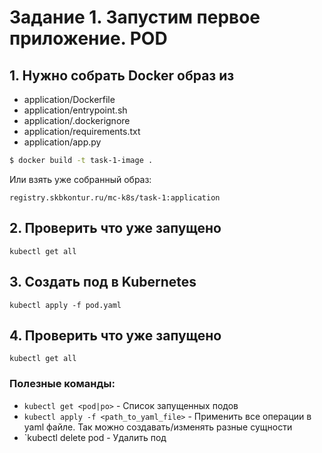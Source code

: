 # Задание 1. Запустим первое приложение. POD

## 1. Нужно собрать Docker образ из

 * application/Dockerfile
 * application/entrypoint.sh
 * application/.dockerignore
 * application/requirements.txt
 * application/app.py


```bash
$ docker build -t task-1-image .
```

Или взять уже собранный образ:

`registry.skbkontur.ru/mc-k8s/task-1:application`

## 2. Проверить что уже запущено
`kubectl get all`

## 3. Создать под в Kubernetes

`kubectl apply -f pod.yaml`

## 4. Проверить что уже запущено
`kubectl get all`

### Полезные команды:

* `kubectl get <pod|po>` - Список запущенных подов
* `kubectl apply -f <path_to_yaml_file>` - Применить все операции в yaml файле. Так можно создавать/изменять разные сущности
* `kubectl delete pod <name> - Удалить под
